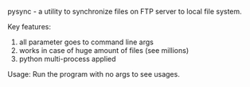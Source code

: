 pysync - a utility to synchronize files on FTP server to local file system.

Key features:

1) all parameter goes to command line args
2) works in case of huge amount of files (see millions)
3) python multi-process applied

Usage:
Run the program with no args to see usages.